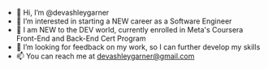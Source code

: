 - 👋 Hi, I’m @devashleygarner
- 👀 I’m interested in starting a NEW career as a Software Engineer 
- 🌱 I am NEW to the DEV world, currently enrolled in Meta's Coursera Front-End and Back-End Cert Program
- 💞️ I’m looking for feedback on my work, so I can further develop my skills
- 📫 You can reach me at devashleygarner@gmail.com

<!---
devashleygarner/devashleygarner is a ✨ special ✨ repository because its `README.md` (this file) appears on your GitHub profile.
You can click the Preview link to take a look at your changes.
--->

